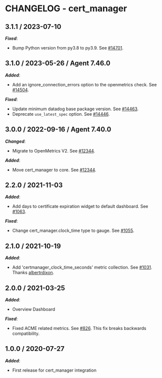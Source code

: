 # CHANGELOG - cert_manager

## 3.1.1 / 2023-07-10

***Fixed***:

* Bump Python version from py3.8 to py3.9. See [#14701](https://github.com/DataDog/integrations-core/pull/14701).

## 3.1.0 / 2023-05-26 / Agent 7.46.0

***Added***: 

* Add an ignore_connection_errors option to the openmetrics check. See [#14504](https://github.com/DataDog/integrations-core/pull/14504).

***Fixed***: 

* Update minimum datadog base package version. See [#14463](https://github.com/DataDog/integrations-core/pull/14463).
* Deprecate `use_latest_spec` option. See [#14446](https://github.com/DataDog/integrations-core/pull/14446).


## 3.0.0 / 2022-09-16 / Agent 7.40.0

***Changed***: 

* Migrate to OpenMetrics V2. See [#12344](https://github.com/DataDog/integrations-core/pull/12344).

***Added***: 

* Move cert_manager to core. See [#12344](https://github.com/DataDog/integrations-core/pull/12344).


## 2.2.0 / 2021-11-03

***Added***: 

* Add days to certificate expiration widget to default dashboard. See [#1063](https://github.com/DataDog/integrations-extras/pull/1063).

***Fixed***: 

* Change cert_manager.clock_time type to gauge. See [#1055](https://github.com/DataDog/integrations-extras/pull/1055).


## 2.1.0 / 2021-10-19

***Added***: 

* Add 'certmanager_clock_time_seconds' metric collection. See [#1031](https://github.com/DataDog/integrations-extras/pull/1031). Thanks [albertrdixon](https://github.com/albertrdixon).


## 2.0.0 / 2021-03-25

***Added***: 

* Overview Dashboard

***Fixed***: 

* Fixed ACME related metrics. See [#826](https://github.com/DataDog/integrations-extras/pull/826). This fix breaks backwards compatibility.


## 1.0.0 / 2020-07-27

***Added***: 

* First release for cert_manager integration

 